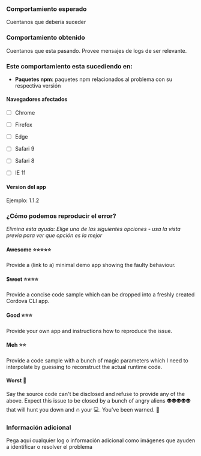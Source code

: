 ### Comportamiento esperado

Cuentanos que debería suceder

### Comportamiento obtenido

Cuentanos que esta pasando. Provee mensajes de logs de ser relevante.

### Este comportamiento esta sucediendo en:

- **Paquetes npm**: paquetes npm relacionados al problema con su respectiva versión

#### Navegadores afectados

- [ ] Chrome

- [ ] Firefox

- [ ] Edge

- [ ] Safari 9

- [ ] Safari 8

- [ ] IE 11

#### Version del app

Ejemplo: 1.1.2

### ¿Cómo podemos reproducir el error?

_Elimina esta ayuda: Elige una de las siguientes opciones  - usa la vista previa para ver que opción es la mejor_

#### Awesome ⭐️⭐️⭐️⭐️⭐️

Provide a (link to a) minimal demo app showing the faulty behaviour.

#### Sweet ⭐️⭐️⭐️⭐️

Provide a concise code sample which can be dropped into a freshly created Cordova CLI app.

#### Good ⭐️⭐️⭐️

Provide your own app and instructions how to reproduce the issue.

#### Meh ⭐️⭐️

Provide a code sample with a bunch of magic parameters which I need to interpolate by guessing to reconstruct the actual runtime code.

#### Worst 💩

Say the source code can't be disclosed and refuse to provide any of the above. Expect this issue to be closed by a bunch of angry aliens 👽👽👽👽👽 that will hunt you down and 🔥 your 💻. You've been warned. 🚒

### Información adicional

Pega aqui cualquier log o información adicional como imágenes que ayuden a identificar o resolver el problema
